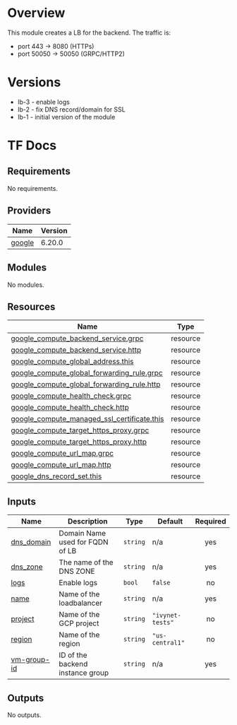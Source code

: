# Overview

This module creates a LB for the backend.
The traffic is:
- port 443 -> 8080 (HTTPs)
- port 50050 -> 50050 (GRPC/HTTP2)

# Versions
- lb-3 - enable logs
- lb-2 - fix DNS record/domain for SSL
- lb-1 - initial version of the module

# TF Docs
<!-- BEGIN_TF_DOCS -->
## Requirements

No requirements.

## Providers

| Name | Version |
|------|---------|
| <a name="provider_google"></a> [google](#provider\_google) | 6.20.0 |

## Modules

No modules.

## Resources

| Name | Type |
|------|------|
| [google_compute_backend_service.grpc](https://registry.terraform.io/providers/hashicorp/google/latest/docs/resources/compute_backend_service) | resource |
| [google_compute_backend_service.http](https://registry.terraform.io/providers/hashicorp/google/latest/docs/resources/compute_backend_service) | resource |
| [google_compute_global_address.this](https://registry.terraform.io/providers/hashicorp/google/latest/docs/resources/compute_global_address) | resource |
| [google_compute_global_forwarding_rule.grpc](https://registry.terraform.io/providers/hashicorp/google/latest/docs/resources/compute_global_forwarding_rule) | resource |
| [google_compute_global_forwarding_rule.http](https://registry.terraform.io/providers/hashicorp/google/latest/docs/resources/compute_global_forwarding_rule) | resource |
| [google_compute_health_check.grpc](https://registry.terraform.io/providers/hashicorp/google/latest/docs/resources/compute_health_check) | resource |
| [google_compute_health_check.http](https://registry.terraform.io/providers/hashicorp/google/latest/docs/resources/compute_health_check) | resource |
| [google_compute_managed_ssl_certificate.this](https://registry.terraform.io/providers/hashicorp/google/latest/docs/resources/compute_managed_ssl_certificate) | resource |
| [google_compute_target_https_proxy.grpc](https://registry.terraform.io/providers/hashicorp/google/latest/docs/resources/compute_target_https_proxy) | resource |
| [google_compute_target_https_proxy.http](https://registry.terraform.io/providers/hashicorp/google/latest/docs/resources/compute_target_https_proxy) | resource |
| [google_compute_url_map.grpc](https://registry.terraform.io/providers/hashicorp/google/latest/docs/resources/compute_url_map) | resource |
| [google_compute_url_map.http](https://registry.terraform.io/providers/hashicorp/google/latest/docs/resources/compute_url_map) | resource |
| [google_dns_record_set.this](https://registry.terraform.io/providers/hashicorp/google/latest/docs/resources/dns_record_set) | resource |

## Inputs

| Name | Description | Type | Default | Required |
|------|-------------|------|---------|:--------:|
| <a name="input_dns_domain"></a> [dns\_domain](#input\_dns\_domain) | Domain Name used for FQDN of LB | `string` | n/a | yes |
| <a name="input_dns_zone"></a> [dns\_zone](#input\_dns\_zone) | The name of the DNS ZONE | `string` | n/a | yes |
| <a name="input_logs"></a> [logs](#input\_logs) | Enable logs | `bool` | `false` | no |
| <a name="input_name"></a> [name](#input\_name) | Name of the loadbalancer | `string` | n/a | yes |
| <a name="input_project"></a> [project](#input\_project) | Name of the GCP project | `string` | `"ivynet-tests"` | no |
| <a name="input_region"></a> [region](#input\_region) | Name of the region | `string` | `"us-central1"` | no |
| <a name="input_vm-group-id"></a> [vm-group-id](#input\_vm-group-id) | ID of the backend instance group | `string` | n/a | yes |

## Outputs

No outputs.
<!-- END_TF_DOCS -->

